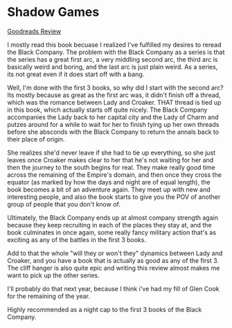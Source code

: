 # Shadow Games
[Goodreads Review](https://www.goodreads.com/review/show/6771916674)

I mostly read this book becuase I realized I've fulfilled my desires to reread the Black Company. The problem with the Black Company as a series is that the series has a great first arc, a very middling second arc, the third arc is basically weird and boring, and the last arc is just plain weird. As a series, its not great even if it does start off with a bang.

Well, I'm done with the first 3 books, so why did I start with the second arc? Its mostly because as great as the first arc was, it didn't finish off a thread, which was the romance between Lady and Croaker. THAT thread is tied up in this book, which actually starts off quite nicely. The Black Company accompanies the Lady back to her capital city and the Lady of Charm and putzes around for a while to wait for her to finish tying up her own threads before she absconds with the Black Company to return the annals back to their place of origin.

She realizes she'd never leave if she had to tie up everything, so she just leaves once Croaker makes clear to her that he's not waiting for her and then the journey to the south begins for real. They make really good time across the remaining of the Empire's domain, and then once they cross the equator (as marked by how the days and night are of equal length), the book becomes a bit of an adventure again. They meet up with new and interesting people, and also the book starts to give you the POV of another group of people that you don't know of.

Ultimately, the Black Company ends up at almost company strength again because they keep recruiting in each of the places they stay at, and the book culminates in once again, some really fancy military action that's as exciting as any of the battles in the first 3 books.

Add to that the whole "will they or won't they" dynamics between Lady and Croaker, and you have a book that is actually as good as any of the first 3. The cliff hanger is also quite epic and writing this review almost makes me want to pick up the other series.

I'll probably do that next year, because I think i've had my fill of Glen Cook for the remaining of the year.

Highly recommended as a night cap to the first 3 books of the Black Company.